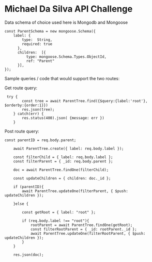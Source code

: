 
# Michael Da Silva API Challenge


Data schema of choice used here is Mongodb and Mongoose

```
const ParentSchema = new mongoose.Schema({
    label: {
        type:  String,
        required: true
      },
      children:  [{ 
          type: mongoose.Schema.Types.ObjectId,
          ref: "Parent"
      }],
});
```
Sample queries / code that would support the two routes:

Get route query:
```
 try {
        const tree = await ParentTree.find({$query:{label:'root'}, $orderby:{order:1}})
        res.json(tree);
    } catch(err) {
        res.status(400).json( {message: err })
    }
```
Post route query:

```
const parentID = req.body.parent;

    await ParentTree.create({ label: req.body.label });

    const filterChild = { label: req.body.label };
    const filterParent = { _id: req.body.parent };
    
    doc = await ParentTree.findOne(filterChild);

    const updateChildren = { children: doc._id };

    if (parentID){
        await ParentTree.updateOne(filterParent, { $push: updateChildren });
        
    }else {

        const getRoot = { label: "root" };

        if (req.body.label !== "root"){
            rootParent = await ParentTree.findOne(getRoot);
            const filterRootParent = { _id: rootParent._id };
            await ParentTree.updateOne(filterRootParent, { $push: updateChildren });
        }
    }

    res.json(doc);
```

